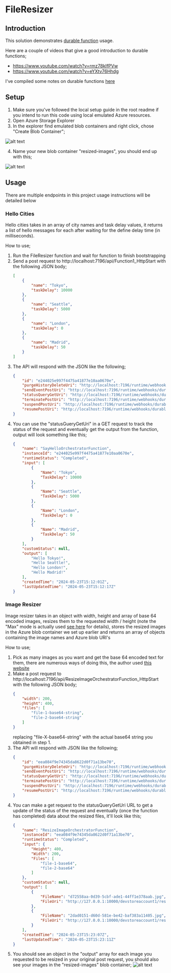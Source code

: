 # FileResizer

## Introduction

This solution demonstrates [durable function](https://learn.microsoft.com/en-us/azure/azure-functions/durable/durable-functions-overview?tabs=in-process%2Cnodejs-v3%2Cv1-model&pivots=csharp) usage.

Here are a couple of videos that give a good introduction to durable functions;
* https://www.youtube.com/watch?v=rmz78kIfPVw
* https://www.youtube.com/watch?v=eYXtv76Hhdg

I've compiled some notes on durable functions [here](https://1drv.ms/o/c/c0a40b9917dd3f13/EkNo64Wb8rJBqF6a17tcIHsB9BXUpQMhrYjzFqlMh5rJWg?e=L8WY7g)

## Setup

1. Make sure you've followed the local setup guide in the root readme if you intend to run this code using local emulated Azure resources.
2. Open Azure Storage Explorer
3. In the explorer find emulated blob containers and right click, chose "Create Blob Container";
   
![alt text](./readme-images/add-blob-container.jpg)

4. Name your new blob container "resized-images", you should end up with this;
   
![alt text](./readme-images/added-blob-container.jpg)

## Usage

There are multiple endpoints in this project usage instructions will be detailed below

### Hello Cities

Hello cities takes in an array of city names and task delay values, it returns a list of hello messages for each after waiting for the define delay time (in milliseconds).

How to use;
1. Run the FileResizer function and wait for function to finish bootstrapping
2. Send a post request to http://localhost:7196/api/Function1_HttpStart with the following JSON body;
	```json
	[
		{
			"name": "Tokyo",
			"taskDelay": 10000
		},
		{
			"name": "Seattle",
			"taskDelay": 5000
		},
		{
			"name": "London",
			"taskDelay": 0
		},
		{
			"name": "Madrid",
			"taskDelay": 50
		}    
	]
	```
3. The API will respond with the JSON like the following;
	```json
	{
		"id": "e244025e997f4475a41877e10aa0670e",
		"purgeHistoryDeleteUri": "http://localhost:7196/runtime/webhooks/durabletask/instances/e244025e997f4475a41877e10aa0670e?code=zwLsZ-CVl2k4U4fQA-s3wlvNYT0d7oji91fG6bAyBhUXAzFuIvyyhw==",
		"sendEventPostUri": "http://localhost:7196/runtime/webhooks/durabletask/instances/e244025e997f4475a41877e10aa0670e/raiseEvent/{eventName}?code=zwLsZ-CVl2k4U4fQA-s3wlvNYT0d7oji91fG6bAyBhUXAzFuIvyyhw==",
		"statusQueryGetUri": "http://localhost:7196/runtime/webhooks/durabletask/instances/e244025e997f4475a41877e10aa0670e?code=zwLsZ-CVl2k4U4fQA-s3wlvNYT0d7oji91fG6bAyBhUXAzFuIvyyhw==",
		"terminatePostUri": "http://localhost:7196/runtime/webhooks/durabletask/instances/e244025e997f4475a41877e10aa0670e/terminate?reason={{text}}&code=zwLsZ-CVl2k4U4fQA-s3wlvNYT0d7oji91fG6bAyBhUXAzFuIvyyhw==",
		"suspendPostUri": "http://localhost:7196/runtime/webhooks/durabletask/instances/e244025e997f4475a41877e10aa0670e/suspend?reason={{text}}&code=zwLsZ-CVl2k4U4fQA-s3wlvNYT0d7oji91fG6bAyBhUXAzFuIvyyhw==",
		"resumePostUri": "http://localhost:7196/runtime/webhooks/durabletask/instances/e244025e997f4475a41877e10aa0670e/resume?reason={{text}}&code=zwLsZ-CVl2k4U4fQA-s3wlvNYT0d7oji91fG6bAyBhUXAzFuIvyyhw=="
	}
	```
4. You can use the "statusGueryGetUri" in a GET request to track the status of the request and eventually get the output from the function, output will look something like this;
	```json
	{
		"name": "SayHelloOrchestratorFunction",
		"instanceId": "e244025e997f4475a41877e10aa0670e",
		"runtimeStatus": "Completed",
		"input": [
			{
				"Name": "Tokyo",
				"TaskDelay": 10000
			},
			{
				"Name": "Seattle",
				"TaskDelay": 5000
			},
			{
				"Name": "London",
				"TaskDelay": 0
			},
			{
				"Name": "Madrid",
				"TaskDelay": 50
			}
		],
		"customStatus": null,
		"output": [
			"Hello Tokyo!",
			"Hello Seattle!",
			"Hello London!",
			"Hello Madrid!"
		],
		"createdTime": "2024-05-23T15:12:01Z",
		"lastUpdatedTime": "2024-05-23T15:12:17Z"
	}
	```

### Image Resizer

Image resizer takes in an object with width, height and array of base 64 encoded images, resizes them to the requested width / height (note the "Max" mode is actually used [see here](https://docs.sixlabors.com/api/ImageSharp/SixLabors.ImageSharp.Processing.ResizeMode.html?q=ResizeMode) for details), stores the resized images in the Azure blob container we set up earlier and returns an array of objects containing the image names and Azure blob URI's

How to use;
1. Pick as many images as you want and get the base 64 encoded text for them, there are numerous ways of doing this, the author used [this website](https://base64.guru/converter/encode/image)
2. Make a post request to http://localhost:7196/api/ResizeImageOrchestratorFunction_HttpStart with the following JSON body;
	```json
	{
		"width": 200,
		"height": 400,
		"files": [
			"file-1-base64-string",
			"file-2-base64-string"
		]
	}
	```
	replacing "file-X-base64-string" with the actual base64 string you obtained in step 1.
3. The API will respond with JSON like the following;
	```json
	{
		"id": "eea084f9e74345da8622d0f71a13be70",
		"purgeHistoryDeleteUri": "http://localhost:7196/runtime/webhooks/durabletask/instances/eea084f9e74345da8622d0f71a13be70?code=zwLsZ-CVl2k4U4fQA-s3wlvNYT0d7oji91fG6bAyBhUXAzFuIvyyhw==",
		"sendEventPostUri": "http://localhost:7196/runtime/webhooks/durabletask/instances/eea084f9e74345da8622d0f71a13be70/raiseEvent/{eventName}?code=zwLsZ-CVl2k4U4fQA-s3wlvNYT0d7oji91fG6bAyBhUXAzFuIvyyhw==",
		"statusQueryGetUri": "http://localhost:7196/runtime/webhooks/durabletask/instances/eea084f9e74345da8622d0f71a13be70?code=zwLsZ-CVl2k4U4fQA-s3wlvNYT0d7oji91fG6bAyBhUXAzFuIvyyhw==",
		"terminatePostUri": "http://localhost:7196/runtime/webhooks/durabletask/instances/eea084f9e74345da8622d0f71a13be70/terminate?reason={{text}}&code=zwLsZ-CVl2k4U4fQA-s3wlvNYT0d7oji91fG6bAyBhUXAzFuIvyyhw==",
		"suspendPostUri": "http://localhost:7196/runtime/webhooks/durabletask/instances/eea084f9e74345da8622d0f71a13be70/suspend?reason={{text}}&code=zwLsZ-CVl2k4U4fQA-s3wlvNYT0d7oji91fG6bAyBhUXAzFuIvyyhw==",
		"resumePostUri": "http://localhost:7196/runtime/webhooks/durabletask/instances/eea084f9e74345da8622d0f71a13be70/resume?reason={{text}}&code=zwLsZ-CVl2k4U4fQA-s3wlvNYT0d7oji91fG6bAyBhUXAzFuIvyyhw=="
	}
	```
4. You can make a get request to the statusQueryGetUri URL to get a update of the status of the request and eventually (once the function has completed) data about the resized files, it'll look like this;
	```json
	{
		"name": "ResizeImageOrchestratorFunction",
		"instanceId": "eea084f9e74345da8622d0f71a13be70",
		"runtimeStatus": "Completed",
		"input": {
			"Height": 400,
			"Width": 200,
			"Files": [
				"file-1-base64",
				"file-2-base64"
			]
		},
		"customStatus": null,
		"output": [
			{
				"FileName": "d72558aa-0d39-5cbf-ade1-44ff1e378aab.jpg",
				"FileUri": "http://127.0.0.1:10000/devstoreaccount1/resized-images/d72558aa-0d39-5cbf-ade1-44ff1e378aab.jpg"
			},
			{
				"FileName": "2dad0151-d60d-581e-be42-baf383a11405.jpg",
				"FileUri": "http://127.0.0.1:10000/devstoreaccount1/resized-images/2dad0151-d60d-581e-be42-baf383a11405.jpg"
			}
		],
		"createdTime": "2024-05-23T15:23:07Z",
		"lastUpdatedTime": "2024-05-23T15:23:11Z"
	}
	```
5. You should see an object in the "output" array for each image you requested to be resized in your original post request, you should also see your images in the "resized-images" blob container;
	![alt text](./readme-images/images-saved-in-azure-blob.jpg)
